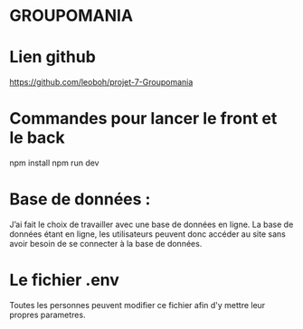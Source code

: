 #

#

#

#

# GROUPOMANIA

#

#

# Lien github

https://github.com/leoboh/projet-7-Groupomania

# Commandes pour lancer le front et le back

npm install
npm run dev

# Base de données :

J’ai fait le choix de travailler avec une base de données en ligne.
La base de données étant en ligne, les utilisateurs peuvent donc accéder au site sans avoir besoin de se connecter à la base de données.

# Le fichier .env

Toutes les personnes peuvent modifier ce fichier afin d'y mettre leur propres parametres.
